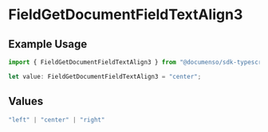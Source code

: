 # FieldGetDocumentFieldTextAlign3

## Example Usage

```typescript
import { FieldGetDocumentFieldTextAlign3 } from "@documenso/sdk-typescript/models/operations";

let value: FieldGetDocumentFieldTextAlign3 = "center";
```

## Values

```typescript
"left" | "center" | "right"
```